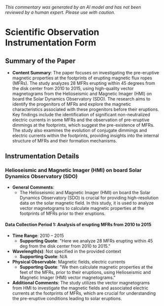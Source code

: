 _This commentary was generated by an AI model and has not been reviewed by a human expert. Please use with caution._

# Scientific Observation Instrumentation Form

## Summary of the Paper
- **Content Summary**: The paper focuses on investigating the pre-eruptive magnetic properties at the footprints of erupting magnetic flux ropes (MFRs). The study analyzes 28 MFRs erupting within 45 degrees from the disk center from 2010 to 2015, using high-quality vector magnetograms from the Helioseismic and Magnetic Imager (HMI) on board the Solar Dynamics Observatory (SDO). The research aims to identify the progenitors of MFRs and explore the magnetic characteristics associated with these progenitors before their eruptions. Key findings include the identification of significant non-neutralized electric currents in some MFRs and the observation of pre-eruptive dimmings at the footprints, which suggest the pre-existence of MFRs. The study also examines the evolution of conjugate dimmings and electric currents within the footprints, providing insights into the internal structure of MFRs and their formation mechanisms.

## Instrumentation Details

### Helioseismic and Magnetic Imager (HMI) on board Solar Dynamics Observatory (SDO)
- **General Comments**:
   - The Helioseismic and Magnetic Imager (HMI) on board the Solar Dynamics Observatory (SDO) is crucial for providing high-resolution data on the solar magnetic field. In this study, it is used to analyze vector magnetograms to calculate magnetic properties at the footprints of MFRs prior to their eruptions.

#### Data Collection Period 1: Analysis of erupting MFRs from 2010 to 2015
- **Time Range**: 2010 – 2015
   - **Supporting Quote**: "Here we analyze 28 MFRs erupting within 45 deg from the disk center from 2010 to 2015."
- **Wavelength(s)**: Not specified in the provided context
   - **Supporting Quote**: N/A
- **Physical Observable**: Magnetic fields, electric currents
   - **Supporting Quote**: "We then calculate magnetic properties at the feet of the MFRs, prior to their eruptions, using Helioseismic and Magnetic Imager (HMI) vector magnetograms."
- **Additional Comments**: The study utilizes the vector magnetograms from HMI to investigate the magnetic fields and associated electric currents at the footprints of MFRs, which are crucial for understanding the pre-eruptive conditions leading to solar eruptions.
